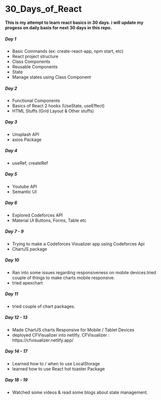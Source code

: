 # 30_Days_of_React

**This is my attempt to learn react basics in 30 days. i will update my progess on daily basis for next 30 days in this repo.**

<h5>Day 1</h5>

<ul>
  <li> Basic Commands (ex: create-react-app, npm start, etc) </li>
  <li> React project structure </li>
  <li> Class Components </li>
  <li> Reusable Components </li>
  <li> State </li>
  <li> Manage states using Class Component </li>
</ul>

<h5>Day 2</h5>

<ul>
  <li> Functional Components </li>
  <li> Basics of React 2 hooks (UseState, useEffect) </li>
  <li> HTML Stuffs (Grid Layout & Other stuffs) </li>
</ul>

<h5>Day 3</h5>

<ul>
  <li> Unsplash API </li>
  <li> axios Package </li>
</ul>

<h5>Day 4</h5>

<ul>
  <li> useRef, createRef</li>
</ul>

<h5>Day 5</h5>

<ul>
  <li> Youtube API </li>
  <li> Semantic UI </li>
</ul>

<h5>Day 6</h5>

<ul>
  <li> Explored Codeforces API </li>
  <li> Material UI Buttons, Forms, Table etc</li>
</ul>

<h5>Day 7 - 9</h5>

<ul>
  <li> Trying to make a Codeforces Visualizer app using Codeforces Api </li>
  <li> ChartJS package </li>
</ul>

<h5>Day 10</h5>

<ul>
  <li> Ran into some issues regarding responsiveness on mobile devices.tried couple of things to make charts mobile responsive. </li>
  <li> tried apexchart </li>
</ul>

<h5>Day 11</h5>

<ul>
  <li> tried couple of chart packages.</li>
</ul>

<h5>Day 12 - 13</h5>

<ul> 
   <li> Made ChartJS charts Responsive for Mobile / Tablet Devices </li>
   <li> deployed CFVisualizer into netlify. CFVisualizer : https://cfvisualizer.netlify.app/ </li>
</ul>

<h5>Day 14 - 17</h5>
<ul>
  <li> Learned how to / when to use LocalStorage </li>
  <li> learned how to use React hot toaster Package</li>
</ul>

<h5> Day 18 - 19 </h5>
<ul>
  <li> Watched some videos & read some blogs about state management.</li>
</ul>